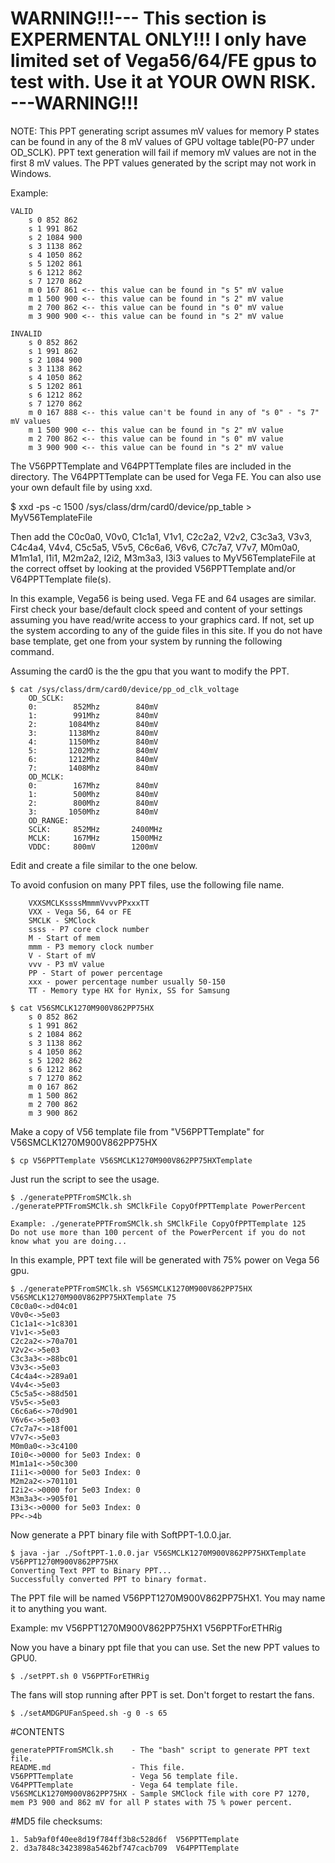 # WARNING!!!--- This section is EXPERMENTAL ONLY!!! I only have limited set of Vega56/64/FE gpus to test with.  Use it at YOUR OWN RISK. ---WARNING!!!


NOTE: This PPT generating script assumes mV values for memory P states can be found in any of the 8 mV values of GPU voltage table(P0-P7 under OD_SCLK).  PPT text generation will fail if memory mV values are not in the first 8 mV values.  The PPT values generated by the script may not work in Windows.

Example:

    VALID
        s 0 852 862
        s 1 991 862
        s 2 1084 900
        s 3 1138 862
        s 4 1050 862
        s 5 1202 861
        s 6 1212 862
        s 7 1270 862
        m 0 167 861 <-- this value can be found in "s 5" mV value 
        m 1 500 900 <-- this value can be found in "s 2" mV value 
        m 2 700 862 <-- this value can be found in "s 0" mV value
        m 3 900 900 <-- this value can be found in "s 2" mV value 
        
    INVALID
        s 0 852 862
        s 1 991 862
        s 2 1084 900
        s 3 1138 862
        s 4 1050 862
        s 5 1202 861
        s 6 1212 862
        s 7 1270 862
        m 0 167 888 <-- this value can't be found in any of "s 0" - "s 7" mV values 
        m 1 500 900 <-- this value can be found in "s 2" mV value 
        m 2 700 862 <-- this value can be found in "s 0" mV value
        m 3 900 900 <-- this value can be found in "s 2" mV value 


The V56PPTTemplate and  V64PPTTemplate files are included in the directory. The V64PPTTemplate can be used for Vega FE.
You can also use your own default file by using xxd.

$ xxd -ps -c 1500 /sys/class/drm/card0/device/pp_table > MyV56TemplateFile

Then add the C0c0a0, V0v0, C1c1a1, V1v1, C2c2a2, V2v2, C3c3a3, V3v3, C4c4a4, V4v4, C5c5a5, V5v5, C6c6a6, V6v6, C7c7a7, V7v7, M0m0a0, M1m1a1, I1i1, M2m2a2, I2i2, M3m3a3, I3i3 values to MyV56TemplateFile at the correct offset by looking at the provided V56PPTTemplate and/or V64PPTTemplate file(s).

In this example, Vega56 is being used.  Vega FE and 64 usages are similar. 
First check your base/default clock speed and content of your settings assuming you have read/write access to your graphics card.
If not, set up the system according to any of the guide files in this site.
If you do not have base template, get one from your system by running the following command.

Assuming the card0 is the the gpu that you want to modify the PPT.

    $ cat /sys/class/drm/card0/device/pp_od_clk_voltage
        OD_SCLK:
        0:        852Mhz        840mV
        1:        991Mhz        840mV
        2:       1084Mhz        840mV
        3:       1138Mhz        840mV
        4:       1150Mhz        840mV
        5:       1202Mhz        840mV
        6:       1212Mhz        840mV
        7:       1408Mhz        840mV
        OD_MCLK:
        0:        167Mhz        840mV
        1:        500Mhz        840mV
        2:        800Mhz        840mV
        3:       1050Mhz        840mV
        OD_RANGE:
        SCLK:     852MHz       2400MHz
        MCLK:     167MHz       1500MHz
        VDDC:     800mV        1200mV

Edit and create a file similar to the one below.

To avoid confusion on many PPT files, use the following file name.

        VXXSMCLKssssMmmmVvvvPPxxxTT
        VXX - Vega 56, 64 or FE
        SMCLK - SMClock
        ssss - P7 core clock number
        M - Start of mem
        mmm - P3 memory clock number
        V - Start of mV
        vvv - P3 mV value
        PP - Start of power percentage
        xxx - power percentage number usually 50-150
        TT - Memory type HX for Hynix, SS for Samsung

    $ cat V56SMCLK1270M900V862PP75HX
        s 0 852 862
        s 1 991 862
        s 2 1084 862 
        s 3 1138 862
        s 4 1050 862
        s 5 1202 862
        s 6 1212 862
        s 7 1270 862
        m 0 167 862
        m 1 500 862
        m 2 700 862
        m 3 900 862

Make a copy of V56 template file from "V56PPTTemplate" for V56SMCLK1270M900V862PP75HX

    $ cp V56PPTTemplate V56SMCLK1270M900V862PP75HXTemplate

Just run the script to see the usage.
    
    $ ./generatePPTFromSMClk.sh
    ./generatePPTFromSMClk.sh SMClkFile CopyOfPPTTemplate PowerPercent

    Example: ./generatePPTFromSMClk.sh SMClkFile CopyOfPPTTemplate 125
    Do not use more than 100 percent of the PowerPercent if you do not know what you are doing...

In this example, PPT text file will be generated with 75% power on Vega 56 gpu.

    $ ./generatePPTFromSMClk.sh V56SMCLK1270M900V862PP75HX V56SMCLK1270M900V862PP75HXTemplate 75
    C0c0a0<->d04c01
    V0v0<->5e03
    C1c1a1<->1c8301
    V1v1<->5e03
    C2c2a2<->70a701
    V2v2<->5e03
    C3c3a3<->88bc01
    V3v3<->5e03
    C4c4a4<->289a01
    V4v4<->5e03
    C5c5a5<->88d501
    V5v5<->5e03
    C6c6a6<->70d901
    V6v6<->5e03
    C7c7a7<->18f001
    V7v7<->5e03
    M0m0a0<->3c4100
    I0i0<->0000 for 5e03 Index: 0
    M1m1a1<->50c300
    I1i1<->0000 for 5e03 Index: 0
    M2m2a2<->701101
    I2i2<->0000 for 5e03 Index: 0
    M3m3a3<->905f01
    I3i3<->0000 for 5e03 Index: 0
    PP<->4b

Now generate a PPT binary file with SoftPPT-1.0.0.jar.

    $ java -jar ./SoftPPT-1.0.0.jar V56SMCLK1270M900V862PP75HXTemplate V56PPT1270M900V862PP75HX 
    Converting Text PPT to Binary PPT...
    Successfully converted PPT to binary format.

The PPT file will be named V56PPT1270M900V862PP75HX1.  You may name it to anything you want.

Example: mv V56PPT1270M900V862PP75HX1 V56PPTForETHRig

Now you have a binary ppt file that you can use.  Set the new PPT values to GPU0.

    $ ./setPPT.sh 0 V56PPTForETHRig

The fans will stop running after PPT is set.  Don't forget to restart the fans. 

    $ ./setAMDGPUFanSpeed.sh -g 0 -s 65 



#CONTENTS

    generatePPTFromSMClk.sh    - The "bash" script to generate PPT text file.
    README.md                  - This file.
    V56PPTTemplate             - Vega 56 template file.
    V64PPTTemplate             - Vega 64 template file.
    V56SMCLK1270M900V862PP75HX - Sample SMClock file with core P7 1270, mem P3 900 and 862 mV for all P states with 75 % power percent. 

 #MD5 file checksums:
 
    1. 5ab9af0f40ee8d19f784ff3b8c528d6f  V56PPTTemplate
    2. d3a7848c3423898a5462bf747cacb709  V64PPTTemplate
